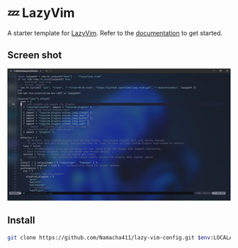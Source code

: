 # 💤 LazyVim

A starter template for [LazyVim](https://github.com/LazyVim/LazyVim).
Refer to the [documentation](https://lazyvim.github.io/installation) to get started.

## Screen shot

![screenshot](./assets/nvim.png)

## Install

```sh
git clone https://github.com/Namacha411/lazy-vim-config.git $env:LOCALAPPDATA/nvim
```
